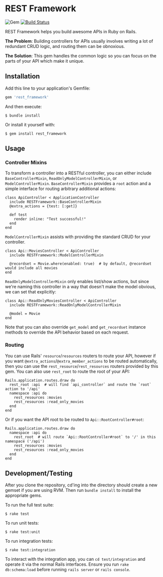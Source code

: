 # REST Framework

![Gem](https://img.shields.io/gem/v/rest_framework)
[![Build Status](https://travis-ci.org/gregschmit/rails-rest-framework.svg?branch=master)](https://travis-ci.org/gregschmit/rails-rest-framework)

REST Framework helps you build awesome APIs in Ruby on Rails.

**The Problem**: Building controllers for APIs usually involves writing a lot of redundant CRUD
logic, and routing them can be obnoxious.

**The Solution**: This gem handles the common logic so you can focus on the parts of your API which
make it unique.

## Installation

Add this line to your application's Gemfile:

```ruby
gem 'rest_framework'
```

And then execute:

    $ bundle install

Or install it yourself with:

    $ gem install rest_framework

## Usage

### Controller Mixins

To transform a controller into a RESTful controller, you can either include `BaseControllerMixin`,
`ReadOnlyModelControllerMixin`, or `ModelControllerMixin`. `BaseControllerMixin` provides a `root`
action and a simple interface for routing arbitrary additional actions:

```
class ApiController < ApplicationController
  include RESTFramework::BaseControllerMixin
  @extra_actions = {test: [:get]}

  def test
    render inline: "Test successful!"
  end
end
```

`ModelControllerMixin` assists with providing the standard CRUD for your controller.

```
class Api::MoviesController < ApiController
  include RESTFramework::ModelControllerMixin

  @recordset = Movie.where(enabled: true)  # by default, @recordset would include all movies
end
```

`ReadOnlyModelControllerMixin` only enables list/show actions, but since we're naming this
controller in a way that doesn't make the model obvious, we can set that explicitly:

```
class Api::ReadOnlyMoviesController < ApiController
  include RESTFramework::ReadOnlyModelControllerMixin

  @model = Movie
end
```

Note that you can also override `get_model` and `get_recordset` instance methods to override the API
behavior based on each request.

### Routing

You can use Rails' `resource`/`resources` routers to route your API, however if you want
`@extra_actions`/`@extra_member_actions` to be routed automatically, then you can use the
`rest_resource`/`rest_resources` routers provided by this gem. You can also use `rest_root` to route
the root of your API:

```
Rails.application.routes.draw do
  rest_root :api  # will find `api_controller` and route the `root` action to '/api'
  namespace :api do
    rest_resources :movies
    rest_resources :read_only_movies
  end
end
```

Or if you want the API root to be routed to `Api::RootController#root`:

```
Rails.application.routes.draw do
  namespace :api do
    rest_root  # will route `Api::RootController#root` to '/' in this namespace ('/api')
    rest_resources :movies
    rest_resources :read_only_movies
  end
end
```

## Development/Testing

After you clone the repository, cd'ing into the directory should create a new gemset if you are
using RVM. Then run `bundle install` to install the appropriate gems.

To run the full test suite:

    $ rake test

To run unit tests:

    $ rake test:unit

To run integration tests:

    $ rake test:integration

To interact with the integration app, you can `cd test/integration` and operate it via the normal
Rails interfaces. Ensure you run `rake db:schema:load` before running `rails server` or
`rails console`.
